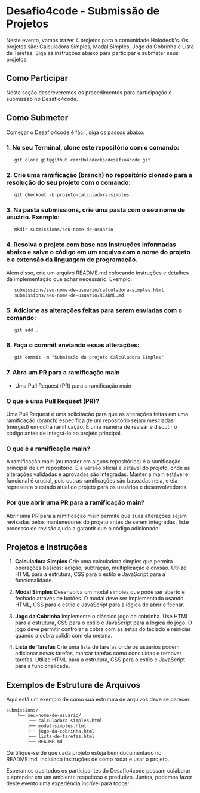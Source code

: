 # Desafio4code - Submissão de Projetos

Neste evento, vamos trazer 4 projetos para a comunidade Holodeck's. Os projetos são: Calculadora Simples, Modal Simples, Jogo da Cobrinha e Lista de Tarefas. Siga as instruções abaixo para participar e submeter seus projetos.

## Como Participar

Nesta seção descreveremos os procedimentos para participação e submissão no Desafio4code.

## Como Submeter

Começar o Desafio4code é fácil, siga os passos abaixo:

### 1. No seu Terminal, clone este repositório com o comando:
   
       git clone git@github.com:Holodecks/desafio4code.git
   
### 2. Crie uma ramificação (branch) no repositório clonado para a resolução do seu projeto com o comando:

       git checkout -b projeto-calculadora-simples

### 3. Na pasta submissions, crie uma pasta com o seu nome de usuário. Exemplo:

       mkdir submissions/seu-nome-de-usuario

### 4. Resolva o projeto com base nas instruções informadas abaixo e salve o código em um arquivo com o nome do projeto e a extensão da linguagem de programação.
Além disso, crie um arquivo README.md colocando instruções e detalhes da implementação que achar necessário. Exemplo:

       submissions/seu-nome-de-usuario/calculadora-simples.html
       submissions/seu-nome-de-usuario/README.md

### 5. Adicione as alterações feitas para serem enviadas com o comando:

       git add .

### 6. Faça o commit enviando essas alterações:

       git commit -m "Submissão do projeto Calculadora Simples"

### 7. Abra um PR para a ramificação main

- Uma Pull Request (PR) para a ramificação main

### O que é uma Pull Request (PR)?

Uma Pull Request é uma solicitação para que as alterações feitas em uma ramificação (branch) específica de um repositório sejam mescladas (merged) em outra ramificação. É uma maneira de revisar e discutir o código antes de integrá-lo ao projeto principal.

### O que é a ramificação main?

A ramificação main (ou master em alguns repositórios) é a ramificação principal de um repositório. É a versão oficial e estável do projeto, onde as alterações validadas e aprovadas são integradas. Manter a main estável e funcional é crucial, pois outras ramificações são baseadas nela, e ela representa o estado atual do projeto para os usuários e desenvolvedores.

### Por que abrir uma PR para a ramificação main?

Abrir uma PR para a ramificação main permite que suas alterações sejam revisadas pelos mantenedores do projeto antes de serem integradas. Este processo de revisão ajuda a garantir que o código adicionado:

## Projetos e Instruções

1. **Calculadora Simples**
   Crie uma calculadora simples que permita operações básicas: adição, subtração, multiplicação e divisão. Utilize HTML para a estrutura, CSS para o estilo e JavaScript para a funcionalidade.

2. **Modal Simples**
   Desenvolva um modal simples que pode ser aberto e fechado através de botões. O modal deve ser implementado usando HTML, CSS para o estilo e JavaScript para a lógica de abrir e fechar.

3. **Jogo da Cobrinha**
   Implemente o clássico jogo da cobrinha. Use HTML para a estrutura, CSS para o estilo e JavaScript para a lógica do jogo. O jogo deve permitir controlar a cobra com as setas do teclado e reiniciar quando a cobra colidir com ela mesma.

4. **Lista de Tarefas**
   Crie uma lista de tarefas onde os usuários podem adicionar novas tarefas, marcar tarefas como concluídas e remover tarefas. Utilize HTML para a estrutura, CSS para o estilo e JavaScript para a funcionalidade.

## Exemplos de Estrutura de Arquivos

Aqui está um exemplo de como sua estrutura de arquivos deve se parecer:

    submissions/
        └── seu-nome-de-usuario/
            ├── calculadora-simples.html
            ├── modal-simples.html
            ├── jogo-da-cobrinha.html
            ├── lista-de-tarefas.html
            └── README.md

Certifique-se de que cada projeto esteja bem documentado no README.md, incluindo instruções de como rodar e usar o projeto.

Esperamos que todos os participantes do Desafio4code possam colaborar e aprender em um ambiente respeitoso e produtivo. Juntos, podemos fazer deste evento uma experiência incrível para todos!
